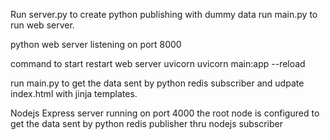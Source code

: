 Run server.py to create python publishing with dummy data
run main.py to run web server.

python web server listening on port 8000

command to start restart web server uvicorn 
uvicorn main:app --reload

run main.py to get the data sent by python redis subscriber and udpate index.html with jinja templates.


Nodejs
Express server running on port 4000 
the root node is configured to get the data sent by python redis publisher thru nodejs subscriber


